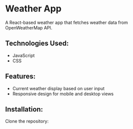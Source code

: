 # Weather App

A React-based weather app that fetches weather data from OpenWeatherMap API.

## Technologies Used:
- JavaScript
- CSS

## Features:
- Current weather display based on user input
- Responsive design for mobile and desktop views

## Installation:
Clone the repository:

